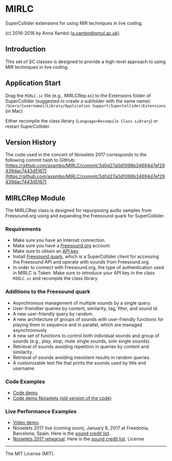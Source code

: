 
MIRLC
===
SuperCollider extensions for using MIR techniques in live coding.

(c) 2016-2018 by Anna Xambó (<a.xambo@qmul.ac.uk>).


Introduction
----

This set of SC classes is designed to provide a high-level approach to using MIR techniques in live coding.


Application Start
----

Drag the `MIRLC.sc` file (e.g., MIRLCRep.sc) to the Extensions folder of SuperCollider (suggested to create a subfolder with the same name): `/Users/{username}/Library/Application Support/SuperCollider/Extensions` (in Mac)

Either recompile the class library (`Language>Recompile Class Library`) or restart SuperCollider.

Version History
----

The code used in the concert of Noiselets 2017 corresponds to the following commit hash to GitHub: [https://github.com/axambo/MIRLC/commit/3d0d27a0d1098b34694d7ef29439dac7443d5167](https://github.com/axambo/MIRLC/commit/3d0d27a0d1098b34694d7ef29439dac7443d5167)


MIRLCRep Module
----

The MIRLCRep class is designed for repurposing audio samples from Freesound.org using and expanding the Freesound quark for SuperCollider.

### Requirements

* Make sure you have an Internet connection.
* Make sure you have a [Freesound.org](http://freesound.org) account.
* Make sure to obtain an [API key](http://www.freesound.org/api/apply/).
* Install [Freesound quark](https://github.com/g-roma/Freesound.sc), which is a SuperCollider client for accessing the Freesound API and operate with sounds from Freesound.org.
* In order to connect with Freesound.org, the type of authentication used in MIRLC is Token. Make sure to introduce your API key in the class `MIRLC.sc` and recompile the class library.

### Additions to the Freesound quark

* Asynchronous management of multiple sounds by a single query.
* User-friendlier queries by content, similarity, tag, filter, and sound id.
* A new user-friendly query by random.
* A new architecture of groups of sounds with user-friendly functions for playing them in sequence and in parallel, which are managed asynchronously.
* A new set of functions to control both individual sounds and group of sounds (e.g., play, stop, mute single sounds, solo single sounds).
* Retrieval of sounds avoiding repetition in queries by content and similarity.
* Retrieval of sounds avoiding inexistent results in random queries.
* A customizable text file that prints the sounds used by title and username.

### Code Examples

* [Code demo](script_demo_MIRLCRep.md).
* [Code demo Noiselets (old version of the code)](script_demo_Noiselets.md)

### Live Performance Examples

* [Video demo](https://vimeo.com/249968326).
* Noiselets 2017 live (coming soon), January 8, 2017 at Freedonia, Barcelona, Spain. Here is the [sound credit list](sound_credits_Noiselets17.md).
* [Noiselets 2017 rehearsal](https://soundcloud.com/petermann-plays/noiselets-2017-liveset-rehearsal). Here is the [sound credit list](sound_credits_rehearsal_Noiselets17.md).
License
----

The MIT License (MIT).
